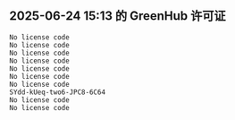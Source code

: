## 2025-06-24 15:13 的 GreenHub 许可证
```
No license code
No license code
No license code
No license code
No license code
No license code
No license code
SYdd-kUeq-two6-JPC8-6C64
No license code
No license code
```
